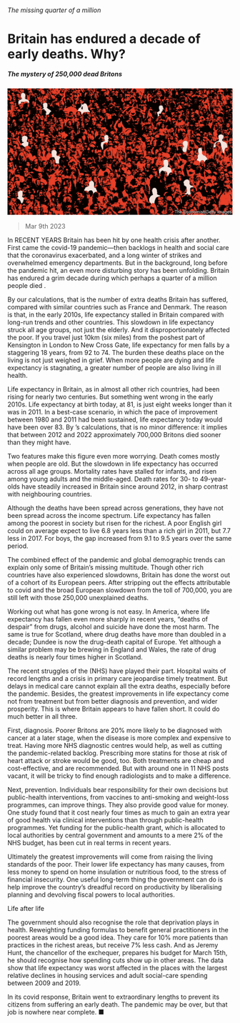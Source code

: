 ###### The missing quarter of a million

# Britain has endured a decade of early deaths. Why? 

##### The mystery of 250,000 dead Britons 

![image](images/20230311_LDD001.jpg) 

> Mar 9th 2023 

In RECENT YEARS Britain has been hit by one health crisis after another. First came the covid-19 pandemic—then backlogs in health and social care that the coronavirus exacerbated, and a long winter of strikes and overwhelmed emergency departments. But in the background, long before the pandemic hit, an even more disturbing story has been unfolding. Britain has endured a grim decade during which perhaps a quarter of a million people died . 

By our calculations, that is the number of extra deaths Britain has suffered, compared with similar countries such as France and Denmark. The reason is that, in the early 2010s, life expectancy stalled in Britain compared with long-run trends and other countries. This slowdown in life expectancy struck all age groups, not just the elderly. And it disproportionately affected the poor. If you travel just 10km (six miles) from the poshest part of Kensington in London to New Cross Gate, life expectancy for men falls by a staggering 18 years, from 92 to 74. The burden these deaths place on the living is not just weighed in grief. When more people are dying and life expectancy is stagnating, a greater number of people are also living in ill health. 

Life expectancy in Britain, as in almost all other rich countries, had been rising for nearly two centuries. But something went wrong in the early 2010s. Life expectancy at birth today, at 81, is just eight weeks longer than it was in 2011. In a best-case scenario, in which the pace of improvement between 1980 and 2011 had been sustained, life expectancy today would have been over 83. By ’s calculations, that is no minor difference: it implies that between 2012 and 2022 approximately 700,000 Britons died sooner than they might have. 

Two features make this figure even more worrying. Death comes mostly when people are old. But the slowdown in life expectancy has occurred across all age groups. Mortality rates have stalled for infants, and risen among young adults and the middle-aged. Death rates for 30- to 49-year-olds have steadily increased in Britain since around 2012, in sharp contrast with neighbouring countries. 

Although the deaths have been spread across generations, they have not been spread across the income spectrum. Life expectancy has fallen among the poorest in society but risen for the richest. A poor English girl could on average expect to live 6.8 years less than a rich girl in 2011, but 7.7 less in 2017. For boys, the gap increased from 9.1 to 9.5 years over the same period. 

The combined effect of the pandemic and global demographic trends can explain only some of Britain’s missing multitude. Though other rich countries have also experienced slowdowns, Britain has done the worst out of a cohort of its European peers. After stripping out the effects attributable to covid and the broad European slowdown from the toll of 700,000, you are still left with those 250,000 unexplained deaths.

Working out what has gone wrong is not easy. In America, where life expectancy has fallen even more sharply in recent years, “deaths of despair” from drugs, alcohol and suicide have done the most harm. The same is true for Scotland, where drug deaths have more than doubled in a decade; Dundee is now the drug-death capital of Europe. Yet although a similar problem may be brewing in England and Wales, the rate of drug deaths is nearly four times higher in Scotland.

The recent struggles of the  (NHS) have played their part. Hospital waits of record lengths and a crisis in primary care jeopardise timely treatment. But delays in medical care cannot explain all the extra deaths, especially before the pandemic. Besides, the greatest improvements in life expectancy come not from treatment but from better diagnosis and prevention, and wider prosperity. This is where Britain appears to have fallen short. It could do much better in all three. 

First, diagnosis. Poorer Britons are 20% more likely to be diagnosed with cancer at a later stage, when the disease is more complex and expensive to treat. Having more NHS diagnostic centres would help, as well as cutting the pandemic-related backlog. Prescribing more statins for those at risk of heart attack or stroke would be good, too. Both treatments are cheap and cost-effective, and are recommended. But with around one in 11 NHS posts vacant, it will be tricky to find enough radiologists and  to make a difference. 

Next, prevention. Individuals bear responsibility for their own decisions but public-health interventions, from vaccines to anti-smoking and weight-loss programmes, can improve things. They also provide good value for money. One study found that it cost nearly four times as much to gain an extra year of good health via clinical interventions than through public-health programmes. Yet funding for the public-health grant, which is allocated to local authorities by central government and amounts to a mere 2% of the NHS budget, has been cut in real terms in recent years. 

Ultimately the greatest improvements will come from raising the living standards of the poor. Their lower life expectancy has many causes, from less money to spend on home insulation or nutritious food, to the stress of financial insecurity. One useful long-term thing the government can do is help improve the country’s dreadful record on productivity by liberalising planning and devolving fiscal powers to local authorities.

Life after life

The government should also recognise the role that deprivation plays in health. Reweighting funding formulas to benefit general practitioners in the poorest areas would be a good idea. They care for 10% more patients than practices in the richest areas, but receive 7% less cash. And as Jeremy Hunt, the chancellor of the exchequer, prepares his budget for March 15th, he should recognise how spending cuts show up in other areas. The data show that life expectancy was worst affected in the places with the largest relative declines in housing services and adult social-care spending between 2009 and 2019.

In its covid response, Britain went to extraordinary lengths to prevent its citizens from suffering an early death. The pandemic may be over, but that job is nowhere near complete. ■


